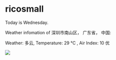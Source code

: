 # ricosmall

Today is Wednesday.

Weather infomation of 深圳市南山区， 广东省， 中国: 

Weather: 多云, Temperature: 29 ℃ , Air Index: 10 优

<img src="https://github-readme-stats.vercel.app/api?username=ricosmall&show_icons=true" />
